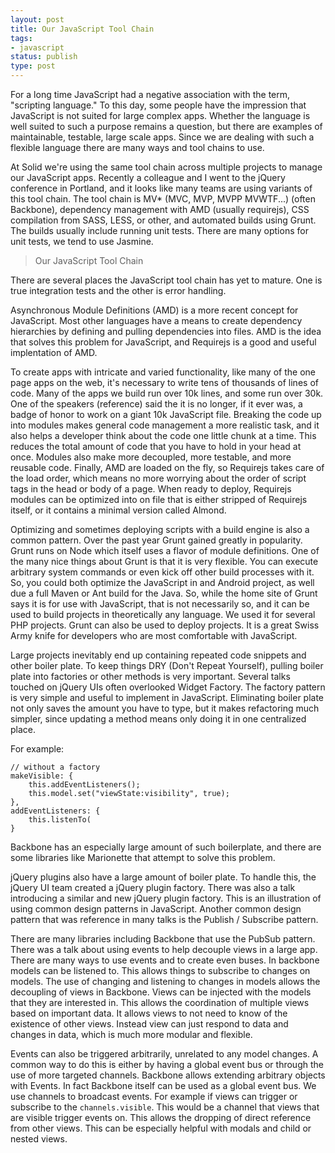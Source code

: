 ```yaml
---
layout: post
title: Our JavaScript Tool Chain
tags:
- javascript
status: publish
type: post
---
```

For a long time JavaScript had a negative association with the term, "scripting language."
To this day, some people have the impression that JavaScript is not suited for large
complex apps. Whether the language is well suited to such a purpose remains a question, but
there are examples of maintainable, testable, large scale apps. Since we are
dealing with such a flexible language there are many ways and tool chains to use.

At Solid we're using the same tool chain across multiple projects to manage our JavaScript
apps. Recently a colleague and I went to the jQuery conference in Portland, and it looks
like many teams are using variants of this tool chain. The tool chain is MV* (MVC, MVP, MVPP
MVWTF...) (often Backbone), dependency management with AMD (usually requirejs), CSS compilation
from SASS, LESS, or other, and automated builds using Grunt. The builds usually include
running unit tests. There are many options for unit tests, we tend to use Jasmine.

> Our JavaScript Tool Chain

There are several places the JavaScript tool chain has yet to mature. One is true integration
tests and the other is error handling.

Asynchronous Module Definitions (AMD) is a more recent concept for JavaScript. Most other
languages have a means to create dependency hierarchies by defining and pulling
dependencies into files. AMD is the idea that solves this problem for JavaScript, and
Requirejs is a good and useful implentation of AMD.

To create apps with intricate and varied functionality, like many of the one page apps
on the web, it's necessary to write tens of thousands of lines of code. Many of the apps
we build run over 10k lines, and some run over 30k. One of the speakers (reference) said
the it is no longer, if it ever was, a badge of honor to work on a giant 10k JavaScript
file. Breaking the code up into modules makes general code management a more realistic
task, and it also helps a developer think about the code one little chunk at a time. This
reduces the total amount of code that you have to hold in your head at once. Modules also
make more decoupled, more testable, and more reusable code. Finally, AMD are loaded on the
fly, so Requirejs takes care of the load order, which means no more worrying about the
order of script tags in the head or body of a page. When ready to deploy, Requirejs
modules can be optimized into on file that is either stripped of Requirejs itself, or it
contains a minimal version called Almond.

Optimizing and sometimes deploying scripts with a build engine is also a common pattern.
Over the past year Grunt gained greatly in popularity. Grunt runs on Node which itself
uses a flavor of module definitions. One of the many nice things about Grunt is that it is
very flexible. You can
execute arbitrary system commands or even kick off other build processes with it. So, you
could both optimize the JavaScript in and Android project, as well due a full Maven or Ant
build for the Java. So, while the home site of Grunt says it is for use with JavaScript,
that is not necessarily so, and it can be used to build projects in theoretically any
language. We used it for several PHP projects. Grunt can also be used to deploy projects.
It is a great Swiss Army knife for developers who are most comfortable with JavaScript.

Large projects inevitably end up containing repeated code snippets and other boiler plate.
To keep things DRY (Don't Repeat Yourself), pulling boiler plate into factories or other
methods is very important. Several talks touched on jQuery UIs often overlooked Widget
Factory. The factory pattern is very simple and useful to implement in JavaScript.
Eliminating boiler plate not only saves the amount you have to type, but it makes
refactoring much simpler, since updating a method means only doing it in one centralized
place.

For example:

```
// without a factory
makeVisible: {
	this.addEventListeners();
	this.model.set("viewState:visibility", true);
},
addEventListeners: {
	this.listenTo(
}
```

Backbone has an especially large amount of such boilerplate, and there are some libraries
like Marionette that attempt to solve this problem.

jQuery plugins also have a large amount of boiler plate. To handle this, the jQuery UI team
created a jQuery plugin factory. There was also a talk introducing a similar and new jQuery
plugin factory. This is an illustration of using common design patterns in JavaScript.
Another common design pattern that was reference in many talks is the Publish / Subscribe
pattern.

There are many libraries including Backbone that use the PubSub pattern. There was a talk
about using events to help decouple views in a large app. There are many ways to use events
and to create even buses. In backbone models can be listened to. This allows things to
subscribe to changes on models. The use of changing and listening to changes in models
allows the decoupling of views in Backbone. Views can be injected with the models that they
 are interested in. This allows the coordination of multiple views based on important data.
 It allows views to not need to know of the existence of other views. Instead view can just
 respond to data and changes in data, which is much more modular and flexible.

 Events can also be triggered arbitrarily, unrelated to any model changes. A common way to
 do this is either by having a global event bus or through the use of more targeted channels.
 Backbone allows extending arbitrary objects with Events. In fact Backbone itself can be
 used as a global event bus. We use channels to broadcast events. For example if views can
 trigger or subscribe to the `channels.visible`. This would be a channel that views that are
 visible trigger events on. This allows the dropping of direct reference from other views.
 This can be especially helpful with modals and child or nested views.